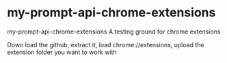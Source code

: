 # my-prompt-api-chrome-extensions
my-prompt-api-chrome-extensions A testing ground for chrome extensions

Down load the github, extract it, load chrome://extensions, upload the extension folder you want to work with
